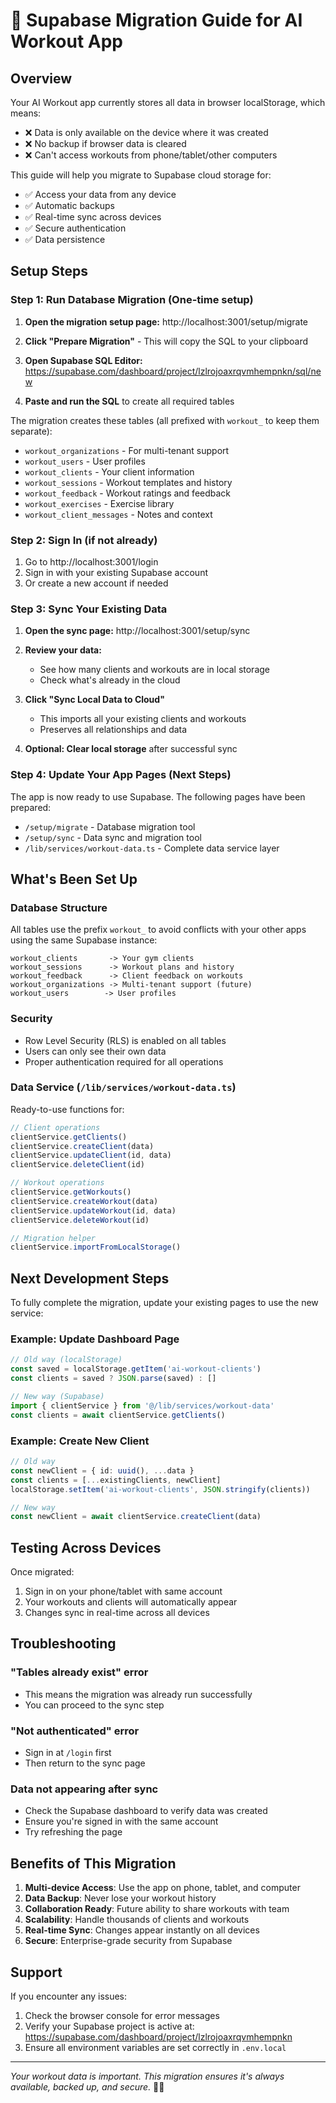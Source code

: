 # 🚀 Supabase Migration Guide for AI Workout App

## Overview
Your AI Workout app currently stores all data in browser localStorage, which means:
- ❌ Data is only available on the device where it was created
- ❌ No backup if browser data is cleared
- ❌ Can't access workouts from phone/tablet/other computers

This guide will help you migrate to Supabase cloud storage for:
- ✅ Access your data from any device
- ✅ Automatic backups
- ✅ Real-time sync across devices
- ✅ Secure authentication
- ✅ Data persistence

## Setup Steps

### Step 1: Run Database Migration (One-time setup)

1. **Open the migration setup page:**
   http://localhost:3001/setup/migrate

2. **Click "Prepare Migration"** - This will copy the SQL to your clipboard

3. **Open Supabase SQL Editor:**
   https://supabase.com/dashboard/project/lzlrojoaxrqvmhempnkn/sql/new

4. **Paste and run the SQL** to create all required tables

The migration creates these tables (all prefixed with `workout_` to keep them separate):
- `workout_organizations` - For multi-tenant support
- `workout_users` - User profiles
- `workout_clients` - Your client information
- `workout_sessions` - Workout templates and history
- `workout_feedback` - Workout ratings and feedback
- `workout_exercises` - Exercise library
- `workout_client_messages` - Notes and context

### Step 2: Sign In (if not already)

1. Go to http://localhost:3001/login
2. Sign in with your existing Supabase account
3. Or create a new account if needed

### Step 3: Sync Your Existing Data

1. **Open the sync page:**
   http://localhost:3001/setup/sync

2. **Review your data:**
   - See how many clients and workouts are in local storage
   - Check what's already in the cloud

3. **Click "Sync Local Data to Cloud"**
   - This imports all your existing clients and workouts
   - Preserves all relationships and data

4. **Optional: Clear local storage** after successful sync

### Step 4: Update Your App Pages (Next Steps)

The app is now ready to use Supabase. The following pages have been prepared:
- `/setup/migrate` - Database migration tool
- `/setup/sync` - Data sync and migration tool
- `/lib/services/workout-data.ts` - Complete data service layer

## What's Been Set Up

### Database Structure
All tables use the prefix `workout_` to avoid conflicts with your other apps using the same Supabase instance:
```
workout_clients       -> Your gym clients
workout_sessions      -> Workout plans and history  
workout_feedback      -> Client feedback on workouts
workout_organizations -> Multi-tenant support (future)
workout_users        -> User profiles
```

### Security
- Row Level Security (RLS) is enabled on all tables
- Users can only see their own data
- Proper authentication required for all operations

### Data Service (`/lib/services/workout-data.ts`)
Ready-to-use functions for:
```typescript
// Client operations
clientService.getClients()
clientService.createClient(data)
clientService.updateClient(id, data)
clientService.deleteClient(id)

// Workout operations
clientService.getWorkouts()
clientService.createWorkout(data)
clientService.updateWorkout(id, data)
clientService.deleteWorkout(id)

// Migration helper
clientService.importFromLocalStorage()
```

## Next Development Steps

To fully complete the migration, update your existing pages to use the new service:

### Example: Update Dashboard Page
```typescript
// Old way (localStorage)
const saved = localStorage.getItem('ai-workout-clients')
const clients = saved ? JSON.parse(saved) : []

// New way (Supabase)
import { clientService } from '@/lib/services/workout-data'
const clients = await clientService.getClients()
```

### Example: Create New Client
```typescript
// Old way
const newClient = { id: uuid(), ...data }
const clients = [...existingClients, newClient]
localStorage.setItem('ai-workout-clients', JSON.stringify(clients))

// New way
const newClient = await clientService.createClient(data)
```

## Testing Across Devices

Once migrated:
1. Sign in on your phone/tablet with same account
2. Your workouts and clients will automatically appear
3. Changes sync in real-time across all devices

## Troubleshooting

### "Tables already exist" error
- This means the migration was already run successfully
- You can proceed to the sync step

### "Not authenticated" error
- Sign in at `/login` first
- Then return to the sync page

### Data not appearing after sync
- Check the Supabase dashboard to verify data was created
- Ensure you're signed in with the same account
- Try refreshing the page

## Benefits of This Migration

1. **Multi-device Access**: Use the app on phone, tablet, and computer
2. **Data Backup**: Never lose your workout history
3. **Collaboration Ready**: Future ability to share workouts with team
4. **Scalability**: Handle thousands of clients and workouts
5. **Real-time Sync**: Changes appear instantly on all devices
6. **Secure**: Enterprise-grade security from Supabase

## Support

If you encounter any issues:
1. Check the browser console for error messages
2. Verify your Supabase project is active at: https://supabase.com/dashboard/project/lzlrojoaxrqvmhempnkn
3. Ensure all environment variables are set correctly in `.env.local`

---

*Your workout data is important. This migration ensures it's always available, backed up, and secure.* 🏋️‍♂️